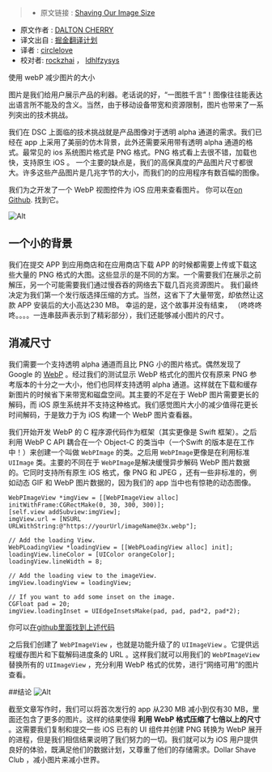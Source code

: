 >* 原文链接 : [Shaving Our Image Size](http://engineering.dollarshaveclub.com/shaving-our-image-size/?utm_campaign=iOS%2BDev%2BWeekly&utm_medium=email&utm_source=iOS_Dev_Weekly_Issue_247)
* 原文作者 : [DALTON CHERRY](https://github.com/daltoniam)
* 译文出自 : [掘金翻译计划](https://github.com/xitu/gold-miner)
* 译者 : [circlelove](https://github.com/circlelove)
* 校对者: [rockzhai](https://github.com/rockzhai) ，  [ldhlfzysys](https://github.com/ldhlfzysys)

使用 webP 减少图片的大小

图片是我们给用户展示产品的利器。老话说的好，“一图胜千言”！图像往往能表达出语言所不能及的含义。当然，由于移动设备带宽和资源限制，图片也带来了一系列突出的技术挑战。

我们在 DSC 上面临的技术挑战就是产品图像对于透明 alpha 通道的需求。我们已经在 app 上采用了美丽的仿木背景，此外还需要采用带有透明 alpha 通道的格式。最常见的 ios 系统图片格式是 PNG 格式。PNG 格式看上去很不错，加载也快，支持原生 iOS 。
一个主要的缺点是，我们的高保真度的产品图片尺寸都很大。许多这些产品图片是几兆字节的大小，而我们的的应用程序有数百幅的图像。

我们为之开发了一个 WebP 视图控件为 iOS 应用来查看图片。 你可以在[on Github](https://github.com/dollarshaveclub/ImageButter). 找到它。


![Alt](http://engineering.dollarshaveclub.com/assets/images/articles/2016-04-07-shaving-our-image-size/img-comp.png)

## 一个小的背景

我们在提交 APP 到应用商店和在应用商店下载 APP 的时候都需要上传或下载这些大量的 PNG 格式的大图。这些显示的是不同的方案。一个需要我们在展示之前解压，另一个可能需要我们通过慢吞吞的网络去下载几百兆资源图片。 我们最终决定为我们第一个发行版选择压缩的方式。当然，这省下了大量带宽，却依然让这款 APP 安装后的大小高达230 MB。 幸运的是，这个故事并没有结束， （咚咚咚咚。。。。一连串鼓声表示到了精彩部分），我们还能够减小图片的尺寸。

## 消减尺寸
我们需要一个支持透明 alpha 通道而且比 PNG 小的图片格式。偶然发现了 Google 的 [WebP](https://developers.google.com/speed/webp)  。经过我们的测试显示 WebP 格式化的图片仅有原来 PNG 参考版本的十分之一大小，他们也同样支持透明 alpha 通道。这样就在下载和缓存新图片的时候省下来带宽和磁盘空间。其主要的不足在于 WebP 图片需要更长的解码，而 iOS 原生系统并不支持这种格式。我们感觉图片大小的减少值得花更长时间解码，于是致力于为 iOS 构建一个 WebP 图片查看器。

我们开始开发 WebP 的 C 程序源代码作为框架（其实更像是 Swift 框架）。之后利用 WebP C API 耦合在一个 Object-C 的类当中（一个Swift 的版本是在工作中！）来创建一个叫做 `WebPImage` 的类。之后用 `WebPImage`更像是在利用标准 `UIImage` 类。主要的不同在于 `WebPImage`是解决缓慢异步解码 WebP 图片数据的。它同时支持所有原生 iOS 格式，像 PNG 和 JPEG ，还有一些非标准的，例如动态 GIF 和 WebP 图片数据的，因为我们的 app 当中也有惊艳的动态图像。


    WebPImageView *imgView = [[WebPImageView alloc] initWithFrame:CGRectMake(0, 30, 300, 300)];
    [self.view addSubview:imgView];
    imgView.url = [NSURL URLWithString:@"https://yourUrl/imageName@3x.webp"];

    // Add the loading View.
    WebPLoadingView *loadingView = [[WebPLoadingView alloc] init];
    loadingView.lineColor = [UIColor orangeColor];
    loadingView.lineWidth = 8;

    // Add the loading view to the imageView.
    imgView.loadingView = loadingView;

    // If you want to add some inset on the image.
    CGFloat pad = 20;
    imgView.loadingInset = UIEdgeInsetsMake(pad, pad, pad*2, pad*2);

你可以[在github里面找到上述代码](https://github.com/dollarshaveclub/ImageButter)

之后我们创建了 `WebPImageView` ，也就是功能升级了的 `UIImageView` 。它提供远程缓存图片和下载解码进度条的 URL 。这样我们就可以用我们的 `WebPImageView`  替换所有的 `UIImageView` ，充分利用 WebP 格式的优势，进行“网络可用”的图片查看。


##结论
![Alt](http://engineering.dollarshaveclub.com/assets/images/articles/2016-04-07-shaving-our-image-size/image-size-graph.png)

截至文章写作时，我们可以将首次发行的 app 从230 MB 减小到仅有30 MB，里面还包含了更多的图片。这样的结果使得 **利用 WebP 格式压缩了七倍以上的尺寸** 。这需要我们复制和提交一些 iOS 已有的 UI 组件并创建 PNG 转换为 WebP 展开的进程，但是我们相信结果说明了我们努力的一切。我们就可以为 iOS 用户提供良好的体验，既满足他们的数据计划，又尊重了他们的存储需求。Dollar Shave Club ，减小图片来减小世界。
